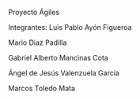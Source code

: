 Proyecto Ágiles

Integrantes:
Luis Pablo Ayón Figueroa

Mario Diaz Padilla

Gabriel Alberto Mancinas Cota

Ángel de Jesús Valenzuela García

Marcos Toledo Mata

